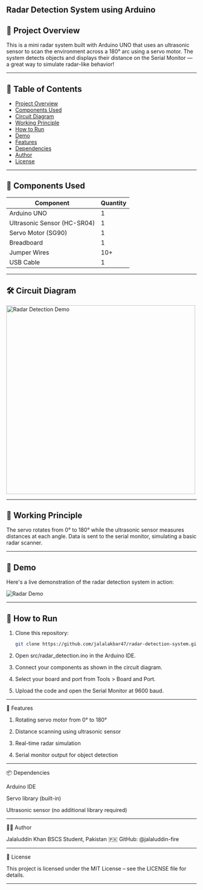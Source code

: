 ## Radar Detection System using Arduino

## 📌 Project Overview

This is a mini radar system built with Arduino UNO that uses an ultrasonic sensor to scan the environment across a 180° arc using a servo motor. The system detects objects and displays their distance on the Serial Monitor — a great way to simulate radar-like behavior!

---

## 📑 Table of Contents
- [Project Overview](#project-overview)
- [Components Used](#components-used)
- [Circuit Diagram](#circuit-diagram)
- [Working Principle](#working-principle)
- [How to Run](#how-to-run)
- [Demo](#-demo)
- [Features](#features)
- [Dependencies](#dependencies)
- [Author](#author)
- [License](#license)

---

## 🧩 Components Used

| Component                | Quantity |
|--------------------------|----------|
| Arduino UNO              | 1        |
| Ultrasonic Sensor (HC-SR04) | 1     |
| Servo Motor (SG90)       | 1        |
| Breadboard               | 1        |
| Jumper Wires             | 10+      |
| USB Cable                | 1        |

---

## 🛠️ Circuit Diagram

<img src="docs/radar_demo.gif" alt="Radar Detection Demo" width="500"/>

---

## 🧠 Working Principle

The servo rotates from 0° to 180° while the ultrasonic sensor measures distances at each angle. Data is sent to the serial monitor, simulating a basic radar scanner.

---

## 🎥 Demo

Here's a live demonstration of the radar detection system in action:

![Radar Demo](docs/radar_detection_demo.gif)


---

## 🧪 How to Run

1. Clone this repository:
   ```bash
   git clone https://github.com/jalalakbar47/radar-detection-system.git

2. Open src/radar_detection.ino in the Arduino IDE.


3. Connect your components as shown in the circuit diagram.


4. Select your board and port from Tools > Board and Port.


5. Upload the code and open the Serial Monitor at 9600 baud.


---

🚀 Features

1. Rotating servo motor from 0° to 180°

2. Distance scanning using ultrasonic sensor

3. Real-time radar simulation

4. Serial monitor output for object detection


---

📦 Dependencies

Arduino IDE

Servo library (built-in)

Ultrasonic sensor (no additional library required)

---

👨‍💻 Author

Jalaluddin Khan
BSCS Student, Pakistan 🇵🇰
GitHub: @jalaluddin-fire


---

📄 License

This project is licensed under the MIT License – see the LICENSE file for details.

---
